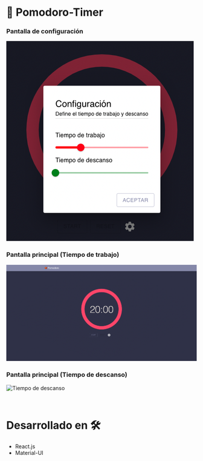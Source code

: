 # 🍅 Pomodoro-Timer

### Pantalla de configuración
![settings](/Screenshot/Settings.png)

### Pantalla principal (Tiempo de trabajo)
![Tiempo de trabajo](/Screenshot/WorkTime.png)

### Pantalla principal (Tiempo de descanso)
![Tiempo de descanso](/Screenshot/BreakTime.png)

<br />

# Desarrollado en 🛠️
* React.js 
* Material-UI